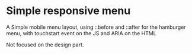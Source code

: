 # Simple responsive menu

A Simple mobile menu layout, using ::before and ::after for the hamburger menu, with touchstart event on the JS and ARIA on the HTML

Not focused on the design part.
